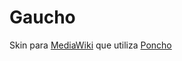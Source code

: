 # Gaucho
Skin para [MediaWiki](https://www.mediawiki.org) que utiliza [Poncho](https://argob.github.io/poncho/)
